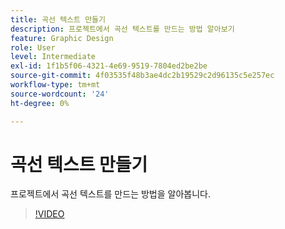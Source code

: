 ```yaml
---
title: 곡선 텍스트 만들기
description: 프로젝트에서 곡선 텍스트를 만드는 방법 알아보기
feature: Graphic Design
role: User
level: Intermediate
exl-id: 1f1b5f06-4321-4e69-9519-7804ed2be2be
source-git-commit: 4f03535f48b3ae4dc2b19529c2d96135c5e257ec
workflow-type: tm+mt
source-wordcount: '24'
ht-degree: 0%

---
```


# 곡선 텍스트 만들기

프로젝트에서 곡선 텍스트를 만드는 방법을 알아봅니다.

>[!VIDEO](https://video.tv.adobe.com/v/3420224?quality=12&learn=on&hidetitle=true)
